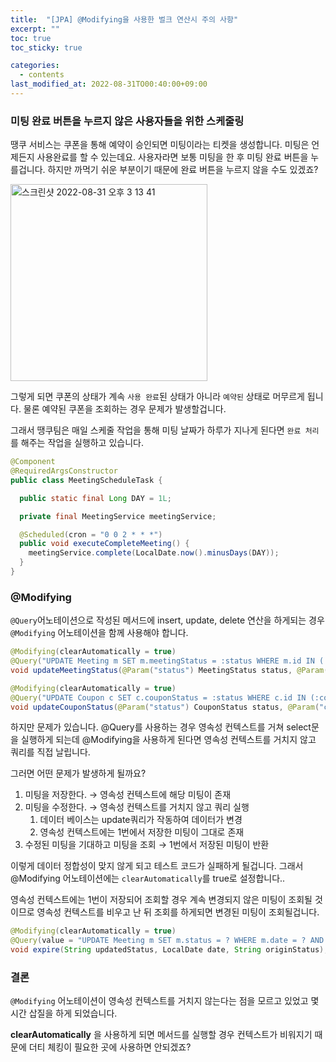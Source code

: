 ```yaml
---
title:  "[JPA] @Modifying을 사용한 벌크 연산시 주의 사항"
excerpt: ""
toc: true
toc_sticky: true

categories:
  - contents
last_modified_at: 2022-08-31TO00:40:00+09:00
---
```


### 미팅 완료 버튼을 누르지 않은 사용자들을 위한 스케줄링

땡쿠 서비스는 쿠폰을 통해 예약이 승인되면 미팅이라는 티켓을 생성합니다.
미팅은 언제든지 사용완료를 할 수 있는데요. 사용자라면 보통 미팅을 한 후 미팅 완료 버튼을 누를겁니다. 하지만 까먹기 쉬운 부분이기 때문에 완료 버튼을 누르지 않을 수도 있겠죠?

<img width="315" alt="스크린샷 2022-08-31 오후 3 13 41" src="https://user-images.githubusercontent.com/58363663/187607142-7efbf64f-dd3c-4fb6-8db5-ec32d624e118.png">

그렇게 되면 쿠폰의 상태가 계속 `사용 완료`된 상태가 아니라 `예약된` 상태로 머무르게 됩니다. 물론 예약된 쿠폰을 조회하는 경우 문제가 발생할겁니다.

그래서 땡쿠팀은 매일 스케줄 작업을 통해 미팅 날짜가 하루가 지나게 된다면 `완료 처리`를 해주는 작업을 실행하고 있습니다.

```java
@Component
@RequiredArgsConstructor
public class MeetingScheduleTask {

  public static final Long DAY = 1L;

  private final MeetingService meetingService;

  @Scheduled(cron = "0 0 2 * * *")
  public void executeCompleteMeeting() {
    meetingService.complete(LocalDate.now().minusDays(DAY));
  }
}
```

### @Modifying
`@Query`어노테이션으로 작성된 메서드에 insert, update, delete 연산을 하게되는 경우 `@Modifying` 어노테이션을 함께 사용해야 합니다.

```java
@Modifying(clearAutomatically = true)
@Query("UPDATE Meeting m SET m.meetingStatus = :status WHERE m.id IN (:meetingIds)")
void updateMeetingStatus(@Param("status") MeetingStatus status, @Param("meetingIds") List<Long> meetingIds);

@Modifying(clearAutomatically = true)
@Query("UPDATE Coupon c SET c.couponStatus = :status WHERE c.id IN (:couponIds)")
void updateCouponStatus(@Param("status") CouponStatus status, @Param("couponIds") List<Long> couponIds);
```


하지만 문제가 있습니다. @Query를 사용하는 경우 영속성 컨텍스트를 거쳐 select문을 실행하게 되는데 @Modifying을 사용하게 된다면 영속성 컨텍스트를 거치지 않고 쿼리를 직접 날립니다.

그러면 어떤 문제가 발생하게 될까요?

1. 미팅을 저장한다. → 영속성 컨텍스트에 해당 미팅이 존재
2. 미팅을 수정한다. → 영속성 컨텍스트를 거치지 않고 쿼리 실행
   1. 데이터 베이스는 update쿼리가 작동하여 데이터가 변경
   2. 영속성 컨텍스트에는 1번에서 저장한 미팅이 그대로 존재
3. 수정된 미팅을 기대하고 미팅을 조회 → 1번에서 저장된 미팅이 반환


이렇게 데이터 정합성이 맞지 않게 되고 테스트 코드가 실패하게 될겁니다. 그래서 @Modifying 어노테이션에는 `clearAutomatically`를 true로 설정합니다..

영속성 컨텍스트에는 1번이 저장되어 조회할 경우 계속 변경되지 않은 미팅이 조회될 것이므로 영속성 컨텍스트를 비우고 난 뒤 조회를 하게되면 변경된 미팅이 조회될겁니다.

```java
@Modifying(clearAutomatically = true)
@Query(value = "UPDATE Meeting m SET m.status = ? WHERE m.date = ? AND m.status = ?", nativeQuery = true)
void expire(String updatedStatus, LocalDate date, String originStatus);
```

### 결론

`@Modifying` 어노테이션이 영속성 컨텍스트를 거치지 않는다는 점을 모르고 있었고 몇시간 삽질을 하게 되었습니다.

**clearAutomatically** 을 사용하게 되면 메서드를 실행할 경우 컨텍스트가 비워지기 때문에 더티 체킹이 필요한 곳에 사용하면 안되겠죠?